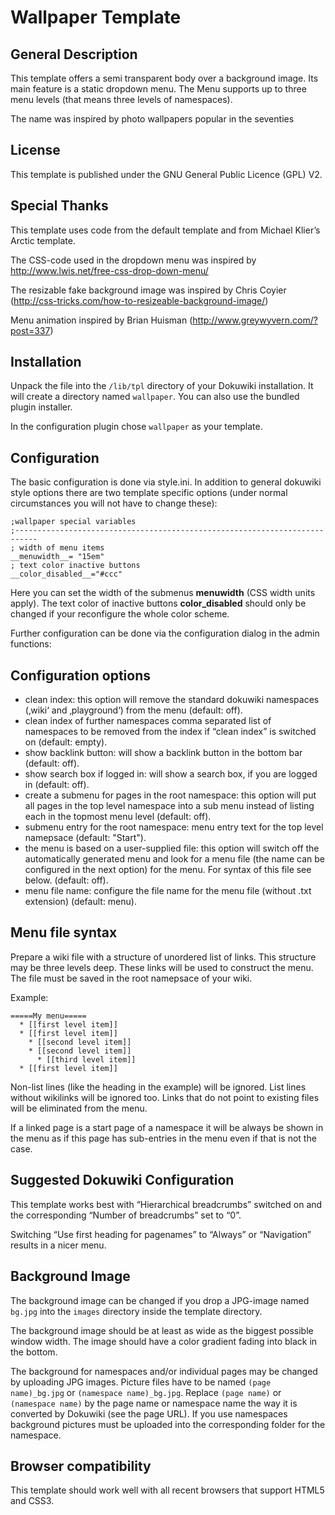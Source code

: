 # Wallpaper Template
## General Description

This template offers a semi transparent body over a background image. Its main feature is a static dropdown menu. The Menu supports up to three menu levels (that means three levels of namespaces).

The name was inspired by photo wallpapers popular in the seventies

## License

This template is published under the GNU General Public Licence (GPL) V2.

## Special Thanks

This template uses code from the default template and from Michael Klier’s Arctic template.

The CSS-code used in the dropdown menu was inspired by http://www.lwis.net/free-css-drop-down-menu/

The resizable fake background image was inspired by Chris Coyier (http://css-tricks.com/how-to-resizeable-background-image/)

Menu animation inspired by Brian Huisman (http://www.greywyvern.com/?post=337)

## Installation

Unpack the file into the `/lib/tpl` directory of your Dokuwiki installation. It will create a directory named `wallpaper`. You can also use the bundled plugin installer.

In the configuration plugin chose `wallpaper` as your template.

## Configuration

The basic configuration is done via style.ini. In addition to general dokuwiki style options there are two template specific options (under normal circumstances you will not have to change these):
````
;wallpaper special variables
;---------------------------------------------------------------------------
; width of menu items
__menuwidth__= "15em"
; text color inactive buttons
__color_disabled__="#ccc"
````
Here you can set the width of the submenus __menuwidth__ (CSS width units apply). The text color of inactive buttons __color_disabled__ should only be changed if your reconfigure the whole color scheme.

Further configuration can be done via the configuration dialog in the admin functions:

## Configuration options

* clean index: this option will remove the standard dokuwiki namespaces (‚wiki‘ and ‚playground‘) from the menu (default: off).
* clean index of further namespaces comma separated list of namespaces to be removed from the index if “clean index” is switched on (default: empty).
* show backlink button: will show a backlink button in the bottom bar (default: off).
* show search box if logged in: will show a search box, if you are logged in (default: off).
* create a submenu for pages in the root namespace: this option will put all pages in the top level namespace into a sub menu instead of listing each in the topmost menu level (default: off).
* submenu entry for the root namespace: menu entry text for the top level namepsace (default: "Start").
* the menu is based on a user-supplied file: this option will switch off the automatically generated menu and look for a menu file (the name can be configured in the next option) for the menu. For syntax of this file see below. (default: off).
* menu file name: configure the file name for the menu file (without .txt extension) (default: menu).

## Menu file syntax

Prepare a wiki file with a structure of unordered list of links. This structure may be three levels deep. These links will be used to construct the menu. The file must be saved in the root namepsace of your wiki.

Example:
````
=====My menu=====
  * [[first level item]]
  * [[first level item]]
    * [[second level item]]
    * [[second level item]]
      * [[third level item]]
  * [[first level item]]
````
Non-list lines (like the heading in the example) will be ignored. List lines without wikilinks will be ignored too. Links that do not point to existing files will be eliminated from the menu.

If a linked page is a start page of a namespace it will be always be shown in the menu as if this page has sub-entries in the menu even if that is not the case.

## Suggested Dokuwiki Configuration

This template works best with “Hierarchical breadcrumbs” switched on and the corresponding “Number of breadcrumbs” set to “0”.

Switching “Use first heading for pagenames” to “Always” or “Navigation” results in a nicer menu.

## Background Image

The background image can be changed if you drop a JPG-image named `bg.jpg` into the `images` directory inside the template directory.

The background image should be at least as wide as the biggest possible window width. The image should have a color gradient fading into black in the bottom.

The background for namespaces and/or individual pages may be changed by uploading JPG images. Picture files have to be named `(page name)_bg.jpg` or `(namespace name)_bg.jpg`. Replace `(page name)` or `(namespace name)` by the page name or namespace name the way it is converted by Dokuwiki (see the page URL). If you use namespaces background pictures must be uploaded into the corresponding folder for the namespace.

## Browser compatibility

This template should work well with all recent browsers that support HTML5 and CSS3.

